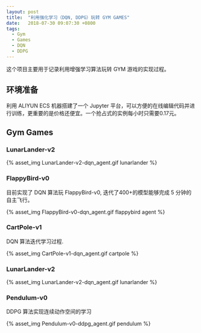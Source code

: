 ```yaml
---
layout: post
title:  "利用强化学习（DQN, DDPG）玩转 GYM GAMES"
date:   2018-07-30 09:07:30 +0800
tags: 
  - Gym
  - Games
  - DQN
  - DDPG
---
```



这个项目主要用于记录利用增强学习算法玩转 GYM 游戏的实现过程。

## 环境准备

利用 ALIYUN ECS 机器搭建了一个 Jupyter 平台，可以方便的在线编辑代码并进行训练，更重要的是价格还便宜。一个抢占式的实例每小时只需要0.17元。



## Gym Games

### LunarLander-v2

<!--more-->

{% asset_img LunarLander-v2-dqn_agent.gif lunarlander %}


### FlappyBird-v0

目前实现了 DQN 算法玩 FlappyBird-v0, 迭代了400+的模型能够完成 5 分钟的自主飞行。


{% asset_img FlappyBird-v0-dqn_agent.gif flappybird agent %}


### CartPole-v1

DQN 算法迭代学习过程.

{% asset_img CartPole-v1-dqn_agent.gif  cartpole %}

### LunarLander-v2

{% asset_img LunarLander-v2-dqn_agent.gif lunarlander %}


### Pendulum-v0

DDPG 算法实现连续动作空间的学习

{% asset_img Pendulum-v0-ddpg_agent.gif pendulum %}
